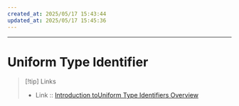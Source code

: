 ```yaml
---
created_at: 2025/05/17 15:43:44
updated_at: 2025/05/17 15:45:36
---
```

---

# Uniform Type Identifier

> [!tip] Links
> - Link :: [Introduction toUniform Type Identifiers Overview](https://developer.apple.com/library/archive/documentation/FileManagement/Conceptual/understanding_utis/understand_utis_intro/understand_utis_intro.html)
